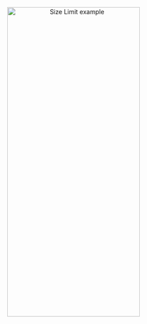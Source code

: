 <p align="center">
    <img src="./demo.gif" alt="Size Limit example"
       width="300" height="700">
</p>
